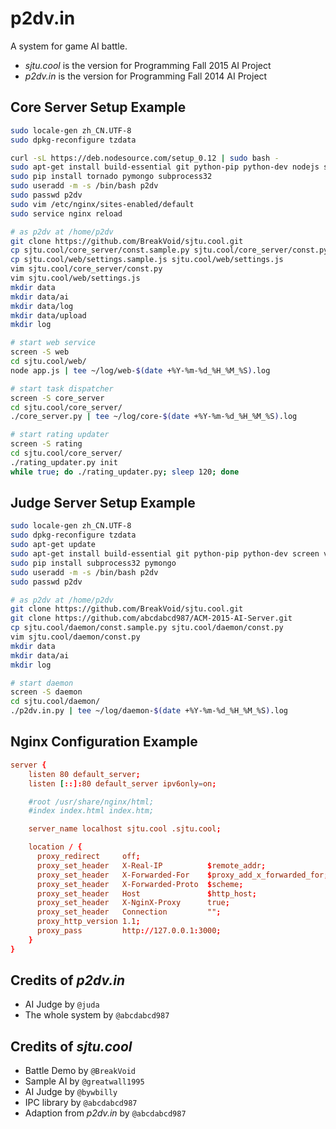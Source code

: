 p2dv.in
=======

A system for game AI battle.

- *sjtu.cool* is the version for Programming Fall 2015 AI Project
- *p2dv.in* is the version for Programming Fall 2014 AI Project

## Core Server Setup Example

```sh
sudo locale-gen zh_CN.UTF-8
sudo dpkg-reconfigure tzdata

curl -sL https://deb.nodesource.com/setup_0.12 | sudo bash -
sudo apt-get install build-essential git python-pip python-dev nodejs screen mongo-server vim nginx
sudo pip install tornado pymongo subprocess32
sudo useradd -m -s /bin/bash p2dv
sudo passwd p2dv
sudo vim /etc/nginx/sites-enabled/default
sudo service nginx reload

# as p2dv at /home/p2dv
git clone https://github.com/BreakVoid/sjtu.cool.git
cp sjtu.cool/core_server/const.sample.py sjtu.cool/core_server/const.py
cp sjtu.cool/web/settings.sample.js sjtu.cool/web/settings.js
vim sjtu.cool/core_server/const.py
vim sjtu.cool/web/settings.js
mkdir data
mkdir data/ai
mkdir data/log
mkdir data/upload
mkdir log

# start web service
screen -S web
cd sjtu.cool/web/
node app.js | tee ~/log/web-$(date +%Y-%m-%d_%H_%M_%S).log

# start task dispatcher
screen -S core_server
cd sjtu.cool/core_server/
./core_server.py | tee ~/log/core-$(date +%Y-%m-%d_%H_%M_%S).log

# start rating updater
screen -S rating
cd sjtu.cool/core_server/
./rating_updater.py init
while true; do ./rating_updater.py; sleep 120; done
```

## Judge Server Setup Example

```sh
sudo locale-gen zh_CN.UTF-8
sudo dpkg-reconfigure tzdata
sudo apt-get update
sudo apt-get install build-essential git python-pip python-dev screen vim
sudo pip install subprocess32 pymongo
sudo useradd -m -s /bin/bash p2dv
sudo passwd p2dv

# as p2dv at /home/p2dv
git clone https://github.com/BreakVoid/sjtu.cool.git
git clone https://github.com/abcdabcd987/ACM-2015-AI-Server.git
cp sjtu.cool/daemon/const.sample.py sjtu.cool/daemon/const.py
vim sjtu.cool/daemon/const.py
mkdir data
mkdir data/ai
mkdir log

# start daemon
screen -S daemon
cd sjtu.cool/daemon/
./p2dv.in.py | tee ~/log/daemon-$(date +%Y-%m-%d_%H_%M_%S).log
```

## Nginx Configuration Example

```conf
server {
    listen 80 default_server;
    listen [::]:80 default_server ipv6only=on;

    #root /usr/share/nginx/html;
    #index index.html index.htm;

    server_name localhost sjtu.cool .sjtu.cool;

    location / {
      proxy_redirect     off;
      proxy_set_header   X-Real-IP          $remote_addr;
      proxy_set_header   X-Forwarded-For    $proxy_add_x_forwarded_for;
      proxy_set_header   X-Forwarded-Proto  $scheme;
      proxy_set_header   Host               $http_host;
      proxy_set_header   X-NginX-Proxy      true;
      proxy_set_header   Connection         "";
      proxy_http_version 1.1;
      proxy_pass         http://127.0.0.1:3000;
    }
}
```

## Credits of *p2dv.in*

- AI Judge by `@juda`
- The whole system by `@abcdabcd987`

## Credits of *sjtu.cool*

- Battle Demo by `@BreakVoid`
- Sample AI by `@greatwall1995`
- AI Judge by `@bywbilly`
- IPC library by `@abcdabcd987`
- Adaption from *p2dv.in* by `@abcdabcd987`